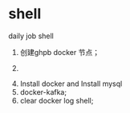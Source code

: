 # shell
 daily job shell



1. 创建ghpb docker 节点；

2. [cents os yum openjdk.md]: https://github.com/peizihui/shell/blob/master/2.cents%20os%20yum%20openjdk.md

   

   

[3.squid 设置内网通过外网代理访问.md]: https://github.com/peizihui/shell/blob/master/3.squid%20%E8%AE%BE%E7%BD%AE%E5%86%85%E7%BD%91%E9%80%9A%E8%BF%87%E5%A4%96%E7%BD%91%E4%BB%A3%E7%90%86%E8%AE%BF%E9%97%AE.md

4.  Install docker and Install mysql
5. docker-kafka;
6.  clear docker log shell;

